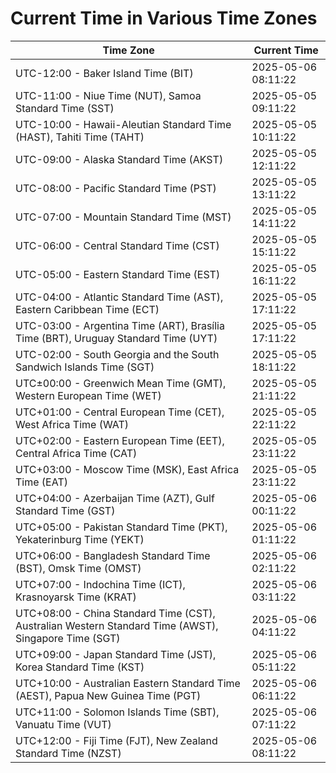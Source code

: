 # Current Time in Various Time Zones

| Time Zone | Current Time |
|-----------|--------------|
| UTC-12:00 - Baker Island Time (BIT) | 2025-05-06 08:11:22 |
| UTC-11:00 - Niue Time (NUT), Samoa Standard Time (SST) | 2025-05-05 09:11:22 |
| UTC-10:00 - Hawaii-Aleutian Standard Time (HAST), Tahiti Time (TAHT) | 2025-05-05 10:11:22 |
| UTC-09:00 - Alaska Standard Time (AKST) | 2025-05-05 12:11:22 |
| UTC-08:00 - Pacific Standard Time (PST) | 2025-05-05 13:11:22 |
| UTC-07:00 - Mountain Standard Time (MST) | 2025-05-05 14:11:22 |
| UTC-06:00 - Central Standard Time (CST) | 2025-05-05 15:11:22 |
| UTC-05:00 - Eastern Standard Time (EST) | 2025-05-05 16:11:22 |
| UTC-04:00 - Atlantic Standard Time (AST), Eastern Caribbean Time (ECT) | 2025-05-05 17:11:22 |
| UTC-03:00 - Argentina Time (ART), Brasília Time (BRT), Uruguay Standard Time (UYT) | 2025-05-05 17:11:22 |
| UTC-02:00 - South Georgia and the South Sandwich Islands Time (SGT) | 2025-05-05 18:11:22 |
| UTC±00:00 - Greenwich Mean Time (GMT), Western European Time (WET) | 2025-05-05 21:11:22 |
| UTC+01:00 - Central European Time (CET), West Africa Time (WAT) | 2025-05-05 22:11:22 |
| UTC+02:00 - Eastern European Time (EET), Central Africa Time (CAT) | 2025-05-05 23:11:22 |
| UTC+03:00 - Moscow Time (MSK), East Africa Time (EAT) | 2025-05-05 23:11:22 |
| UTC+04:00 - Azerbaijan Time (AZT), Gulf Standard Time (GST) | 2025-05-06 00:11:22 |
| UTC+05:00 - Pakistan Standard Time (PKT), Yekaterinburg Time (YEKT) | 2025-05-06 01:11:22 |
| UTC+06:00 - Bangladesh Standard Time (BST), Omsk Time (OMST) | 2025-05-06 02:11:22 |
| UTC+07:00 - Indochina Time (ICT), Krasnoyarsk Time (KRAT) | 2025-05-06 03:11:22 |
| UTC+08:00 - China Standard Time (CST), Australian Western Standard Time (AWST), Singapore Time (SGT) | 2025-05-06 04:11:22 |
| UTC+09:00 - Japan Standard Time (JST), Korea Standard Time (KST) | 2025-05-06 05:11:22 |
| UTC+10:00 - Australian Eastern Standard Time (AEST), Papua New Guinea Time (PGT) | 2025-05-06 06:11:22 |
| UTC+11:00 - Solomon Islands Time (SBT), Vanuatu Time (VUT) | 2025-05-06 07:11:22 |
| UTC+12:00 - Fiji Time (FJT), New Zealand Standard Time (NZST) | 2025-05-06 08:11:22 |
